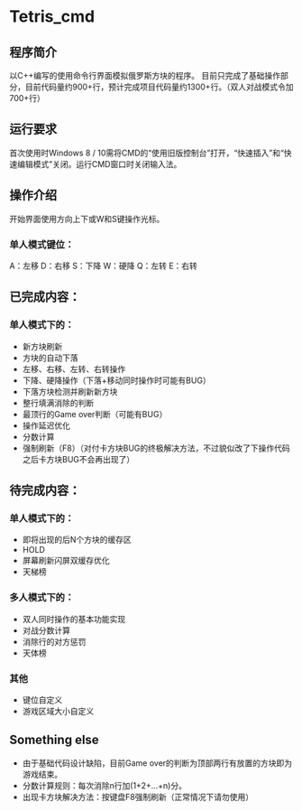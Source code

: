 # Tetris_cmd

## 程序简介
以C++编写的使用命令行界面模拟俄罗斯方块的程序。
目前只完成了基础操作部分，目前代码量约900+行，预计完成项目代码量约1300+行。（双人对战模式令加700+行）

## 运行要求
首次使用时Windows 8 / 10需将CMD的“使用旧版控制台”打开，“快速插入”和“快速编辑模式”关闭。运行CMD窗口时关闭输入法。

## 操作介绍
开始界面使用方向上下或W和S键操作光标。

### 单人模式键位：
A：左移
D：右移
S：下降
W：硬降
Q：左转
E：右转

## 已完成内容：
### 单人模式下的：
- 新方块刷新
- 方块的自动下落
- 左移、右移、左转、右转操作
- 下降、硬降操作（下落+移动同时操作时可能有BUG）
- 下落方块检测并刷新新方块
- 整行填满消除的判断
- 最顶行的Game over判断（可能有BUG）
- 操作延迟优化
- 分数计算
- 强制刷新（F8）（对付卡方块BUG的终极解决方法，不过貌似改了下操作代码之后卡方块BUG不会再出现了）

## 待完成内容：
### 单人模式下的：
- 即将出现的后N个方块的缓存区
- HOLD
- 屏幕刷新闪屏双缓存优化
- 天梯榜

### 多人模式下的：
- 双人同时操作的基本功能实现
- 对战分数计算
- 消除行的对方惩罚
- 天体榜

### 其他
- 键位自定义
- 游戏区域大小自定义

## Something else
- 由于基础代码设计缺陷，目前Game over的判断为顶部两行有放置的方块即为游戏结束。
- 分数计算规则：每次消除n行加(1+2+...+n)分。
- 出现卡方块解决方法：按键盘F8强制刷新（正常情况下请勿使用）